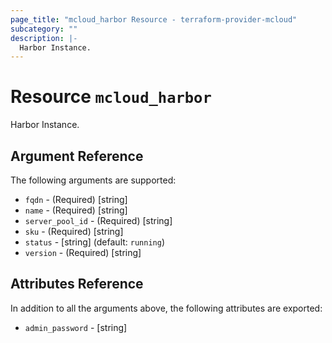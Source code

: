 ```yaml
---
page_title: "mcloud_harbor Resource - terraform-provider-mcloud"
subcategory: ""
description: |-
  Harbor Instance.
---
```


# Resource `mcloud_harbor`

Harbor Instance.



## Argument Reference

The following arguments are supported:

- `fqdn` - (Required) [string]  
- `name` - (Required) [string]  
- `server_pool_id` - (Required) [string]  
- `sku` - (Required) [string]  
- `status` - [string]   (default: `running`)
- `version` - (Required) [string]  

## Attributes Reference

In addition to all the arguments above, the following attributes are exported:

- `admin_password` - [string] 